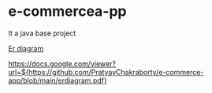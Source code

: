 # e-commercea-pp
It a java base project
<!-- <img src="https://github.com/PratyayChakraborty/e-commerce-app/blob/main/erdiagram.pdf"> -->
[Er diagram]( https://github.com/PratyayChakraborty/e-commerce-app/blob/main/erdiagram.pdf)

https://docs.google.com/viewer?url=${https://github.com/PratyayChakraborty/e-commerce-app/blob/main/erdiagram.pdf}
